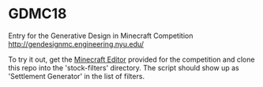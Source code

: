 # GDMC18
Entry for the Generative Design in Minecraft Competition http://gendesignmc.engineering.nyu.edu/

To try it out, get the [Minecraft Editor](https://github.com/mcgreentn/GDMC) provided for the competition and clone this repo into the 'stock-filters' directory. The script should show up as 'Settlement Generator' in the list of filters.
